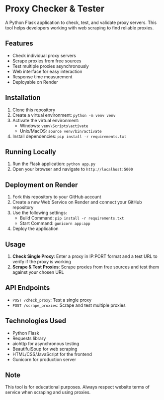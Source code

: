 # Proxy Checker & Tester

A Python Flask application to check, test, and validate proxy servers. This tool helps developers working with web scraping to find reliable proxies.

## Features

- Check individual proxy servers
- Scrape proxies from free sources
- Test multiple proxies asynchronously
- Web interface for easy interaction
- Response time measurement
- Deployable on Render

## Installation

1. Clone this repository
2. Create a virtual environment: `python -m venv venv`
3. Activate the virtual environment:
   - Windows: `venv\Scripts\activate`
   - Unix/MacOS: `source venv/bin/activate`
4. Install dependencies: `pip install -r requirements.txt`

## Running Locally

1. Run the Flask application: `python app.py`
2. Open your browser and navigate to `http://localhost:5000`

## Deployment on Render

1. Fork this repository to your GitHub account
2. Create a new Web Service on Render and connect your GitHub repository
3. Use the following settings:
   - Build Command: `pip install -r requirements.txt`
   - Start Command: `gunicorn app:app`
4. Deploy the application

## Usage

1. **Check Single Proxy**: Enter a proxy in IP:PORT format and a test URL to verify if the proxy is working
2. **Scrape & Test Proxies**: Scrape proxies from free sources and test them against your chosen URL

## API Endpoints

- `POST /check_proxy`: Test a single proxy
- `POST /scrape_proxies`: Scrape and test multiple proxies

## Technologies Used

- Python Flask
- Requests library
- aiohttp for asynchronous testing
- BeautifulSoup for web scraping
- HTML/CSS/JavaScript for the frontend
- Gunicorn for production server

## Note

This tool is for educational purposes. Always respect website terms of service when scraping and using proxies.
